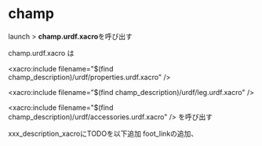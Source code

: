 # champ

launch > **champ.urdf.xacro**を呼び出す

champ.urdf.xacro は
  <!-- mesh path, mass, and x, y and z length -->
  <xacro:include filename="$(find champ_description)/urdf/properties.urdf.xacro" />
  <!-- legのlink, joint設定をインクルード -->
  <xacro:include filename="$(find champ_description)/urdf/leg.urdf.xacro" />
  <!-- sensor類の設定をインクルード -->
  <xacro:include filename="$(find champ_description)/urdf/accessories.urdf.xacro" />
を呼び出す

xxx_description_xacroにTODOを以下追加
foot_linkの追加、